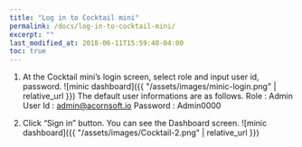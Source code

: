 ```yaml
---
title: "Log in to Cocktail mini"
permalink: /docs/log-in-to-cocktail-mini/
excerpt: ""
last_modified_at: 2018-06-11T15:59:40-04:00
toc: true
---
```


1. At the Cocktail mini’s login screen, select role and input user id, password.
![minic dashboard]({{ "/assets/images/minic-login.png" | relative_url }})
The default user informations are as follows. Role : Admin
User Id : admin@acornsoft.io Password : Admin0000

2. Click “Sign in” button. You can see the Dashboard screen.
![minic dashboard]({{ "/assets/images/Cocktail-2.png" | relative_url }})
